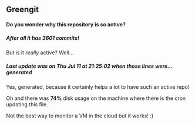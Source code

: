 ## Greengit

#### Do you wonder why this repository is so active?

##### After all it has 3601 commits!

But is it *really* active? Well...

##### Last update was on Thu Jul 11 at 21:25:02 when those lines were... generated

Yes, generated, because it certainly helps a lot to have such an active repo!

Oh and there was **74%** disk usage on the machine
where there is the cron updating this file.

Not the best way to monitor a VM in the cloud but it works! :)
